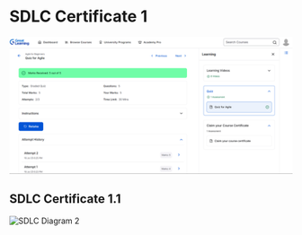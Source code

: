 # SDLC Certificate 1
![SDLC Diagram](Screenshot%202025-07-23%20182451.png)

## SDLC Certificate 1.1
![SDLC Diagram 2](Screenshot%202025-07-23%20182452.png)
